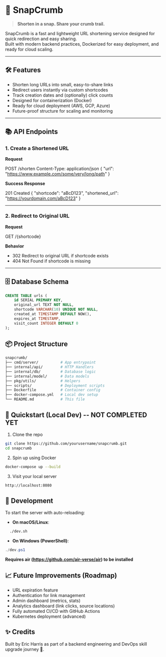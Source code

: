 # 🚀 SnapCrumb

> **Shorten in a snap. Share your crumb trail.**  

SnapCrumb is a fast and lightweight URL shortening service designed for quick redirection and easy sharing.  
Built with modern backend practices, Dockerized for easy deployment, and ready for cloud scaling.

---

## 🛠️ Features

- Shorten long URLs into small, easy-to-share links
- Redirect users instantly via custom shortcodes
- Track creation dates and (optionally) click counts
- Designed for containerization (Docker)
- Ready for cloud deployment (AWS, GCP, Azure)
- Future-proof structure for scaling and monitoring

---

## 📚 API Endpoints

### 1. Create a Shortened URL

**Request**

POST /shorten Content-Type: application/json { "url": "https://www.example.com/some/very/long/path" }

**Success Response**

201 Created { "shortcode": "aBcD123", "shortened_url": "https://yourdomain.com/aBcD123" }

---

### 2. Redirect to Original URL

**Request**

GET /{shortcode}

**Behavior**
- 302 Redirect to original URL if shortcode exists
- 404 Not Found if shortcode is missing

---

## 🗄️ Database Schema

```sql
CREATE TABLE urls (
    id SERIAL PRIMARY KEY,
    original_url TEXT NOT NULL,
    shortcode VARCHAR(10) UNIQUE NOT NULL,
    created_at TIMESTAMP DEFAULT NOW(),
    expires_at TIMESTAMP,
    visit_count INTEGER DEFAULT 0
);
```

## 📦 Project Structure

```bash
snapcrumb/
├── cmd/server/          # App entrypoint
├── internal/api/        # HTTP Handlers
├── internal/db/         # Database logic
├── internal/model/      # Data models
├── pkg/utils/           # Helpers
├── scripts/             # Deployment scripts
├── Dockerfile           # Container config
├── docker-compose.yml   # Local dev setup
└── README.md            # This file
```

## 🐳 Quickstart (Local Dev) -- NOT COMPLETED YET

1. Clone the repo

```bash
git clone https://github.com/yourusername/snapcrumb.git
cd snapcrumb
```

2. Spin up using Docker

```bash
docker-compose up --build
```

3. Visit your local server

```bash
http://localhost:8080
```

## 🚀 Development

To start the server with auto-reloading:

- **On macOS/Linux**:
```bash
  ./dev.sh
```
- **On Windows (PowerShell)**:
```powershell
./dev.ps1
```
**Requires air (https://github.com/air-verse/air) to be installed**


## 📈 Future Improvements (Roadmap)

* URL expiration feature
* Authentication for link management
* Admin dashboard (metrics, stats)
* Analytics dashboard (link clicks, source locations)
* Fully automated CI/CD with GitHub Actions
* Kubernetes deployment (advanced)

## ✨ Credits

Built by Eric Harris as part of a backend engineering and DevOps skill upgrade journey 🚀.
